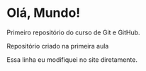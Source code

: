 # Olá, Mundo!
 Primeiro repositório do curso de Git e GitHub.

 Repositório criado na primeira aula

Essa linha eu modifiquei no site diretamente.
